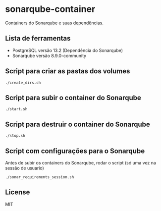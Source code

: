 sonarqube-container
=========

Containers do Sonarqube e suas dependências.

Lista de ferramentas
------------

- PostgreSQL versão 13.2  (Dependência do Sonarqube)
- Sonarqube versão 8.9.0-community


Script para criar as pastas dos volumes
------------

    ./create_dirs.sh


Script para subir o container do Sonarqube
------------

    ./start.sh


Script para destruir o container do Sonarqube
------------

    ./stop.sh


Script com configurações para o Sonarqube
------------

Antes de subir os containers do Sonarqube, rodar o script (só uma vez na sessão de usuario)

    ./sonar_requirements_session.sh


License
-------

MIT